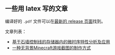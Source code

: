 ## 一些用 latex 写的文章

编译好的 `.pdf` 文件可以在[最新的 release 页面](https://github.com/NKID00/articles/releases/latest)找到。

文章列表：
- [基于石墙控制线的存储器内的微时序特性分析及应用](./基于石墙控制线的存储器内的微时序特性分析及应用/基于石墙控制线的存储器内的微时序特性分析及应用.tex)
- [一种无背景Minecraft游戏截图的制作方式](一种无背景Minecraft游戏截图的制作方式/一种无背景Minecraft游戏截图的制作方式.tex)

